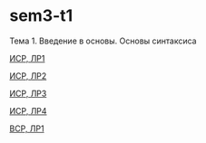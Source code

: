 # sem3-t1
Тема 1. Введение в основы. Основы синтаксиса

[ИСР, ЛР1]()

[ИСР, ЛР2](invartask1.2.py)

[ИСР, ЛР3](invartask1.3.py)

[ИСР, ЛР4](invartask1.4.py)

[ВСР, ЛР1]()
